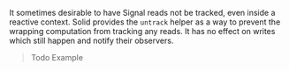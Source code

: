 It sometimes desirable to have Signal reads not be tracked, even inside a reactive context. Solid provides the `untrack` helper as a way to prevent the wrapping computation from tracking any reads. It has no effect on writes which still happen and notify their observers.

> Todo Example
